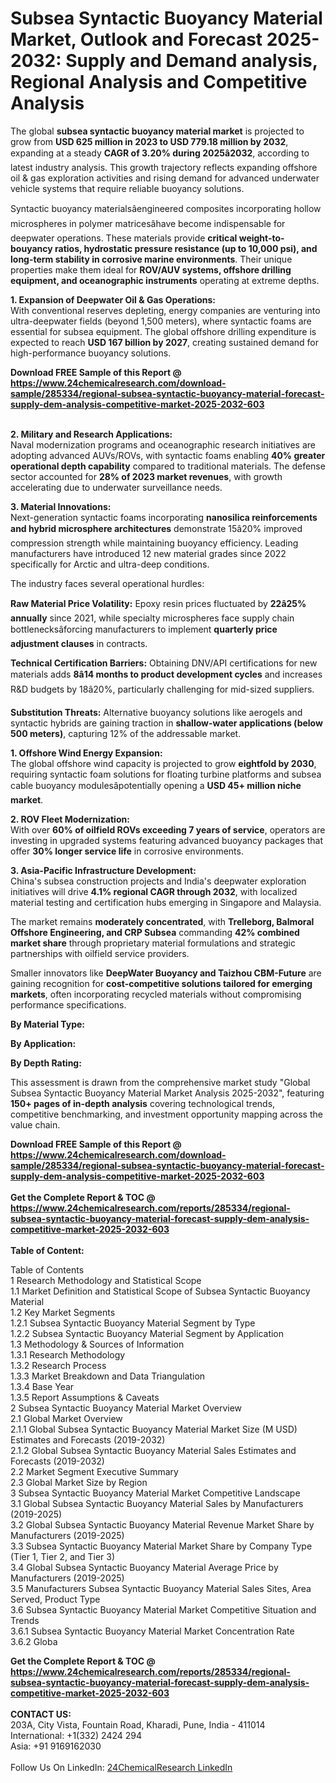 <h1>Subsea Syntactic Buoyancy Material Market, Outlook and Forecast 2025-2032: Supply and Demand analysis, Regional Analysis and Competitive Analysis</h1><p>The global <strong>subsea syntactic buoyancy material market</strong> is projected to grow from <strong>USD 625 million in 2023 to USD 779.18 million by 2032</strong>, expanding at a steady <strong>CAGR of 3.20% during 2025â2032</strong>, according to latest industry analysis. This growth trajectory reflects expanding offshore oil &amp; gas exploration activities and rising demand for advanced underwater vehicle systems that require reliable buoyancy solutions.</p><p>Syntactic buoyancy materialsâengineered composites incorporating hollow microspheres in polymer matricesâhave become indispensable for deepwater operations. These materials provide <strong>critical weight-to-bouyancy ratios, hydrostatic pressure resistance (up to 10,000 psi), and long-term stability in corrosive marine environments</strong>. Their unique properties make them ideal for <strong>ROV/AUV systems, offshore drilling equipment, and oceanographic instruments</strong> operating at extreme depths.</p><p><strong>1. Expansion of Deepwater Oil &amp; Gas Operations:</strong><br>
With conventional reserves depleting, energy companies are venturing into ultra-deepwater fields (beyond 1,500 meters), where syntactic foams are essential for subsea equipment. The global offshore drilling expenditure is expected to reach <strong>USD 167 billion by 2027</strong>, creating sustained demand for high-performance buoyancy solutions.</p><div><b>Download FREE Sample of this Report @ 
            <a href="https://www.24chemicalresearch.com/download-sample/285334/regional-subsea-syntactic-buoyancy-material-forecast-supply-dem-analysis-competitive-market-2025-2032-603">
            https://www.24chemicalresearch.com/download-sample/285334/regional-subsea-syntactic-buoyancy-material-forecast-supply-dem-analysis-competitive-market-2025-2032-603</a></b></div><br><p><strong>2. Military and Research Applications:</strong><br>
Naval modernization programs and oceanographic research initiatives are adopting advanced AUVs/ROVs, with syntactic foams enabling <strong>40% greater operational depth capability</strong> compared to traditional materials. The defense sector accounted for <strong>28% of 2023 market revenues</strong>, with growth accelerating due to underwater surveillance needs.</p><p><strong>3. Material Innovations:</strong><br>
Next-generation syntactic foams incorporating <strong>nanosilica reinforcements and hybrid microsphere architectures</strong> demonstrate 15â20% improved compression strength while maintaining buoyancy efficiency. Leading manufacturers have introduced 12 new material grades since 2022 specifically for Arctic and ultra-deep conditions.</p><p>The industry faces several operational hurdles:</p><p><strong>Raw Material Price Volatility:</strong> Epoxy resin prices fluctuated by <strong>22â25% annually</strong> since 2021, while specialty microspheres face supply chain bottlenecksâforcing manufacturers to implement <strong>quarterly price adjustment clauses</strong> in contracts.</p><p><strong>Technical Certification Barriers:</strong> Obtaining DNV/API certifications for new materials adds <strong>8â14 months to product development cycles</strong> and increases R&amp;D budgets by 18â20%, particularly challenging for mid-sized suppliers.</p><p><strong>Substitution Threats:</strong> Alternative buoyancy solutions like aerogels and syntactic hybrids are gaining traction in <strong>shallow-water applications (below 500 meters)</strong>, capturing 12% of the addressable market.</p><p><strong>1. Offshore Wind Energy Expansion:</strong><br>
The global offshore wind capacity is projected to grow <strong>eightfold by 2030</strong>, requiring syntactic foam solutions for floating turbine platforms and subsea cable buoyancy modulesâpotentially opening a <strong>USD 45+ million niche market</strong>.</p><p><strong>2. ROV Fleet Modernization:</strong><br>
With over <strong>60% of oilfield ROVs exceeding 7 years of service</strong>, operators are investing in upgraded systems featuring advanced buoyancy packages that offer <strong>30% longer service life</strong> in corrosive environments.</p><p><strong>3. Asia-Pacific Infrastructure Development:</strong><br>
China's subsea construction projects and India's deepwater exploration initiatives will drive <strong>4.1% regional CAGR through 2032</strong>, with localized material testing and certification hubs emerging in Singapore and Malaysia.</p><p>The market remains <strong>moderately concentrated</strong>, with <strong>Trelleborg, Balmoral Offshore Engineering, and CRP Subsea</strong> commanding <strong>42% combined market share</strong> through proprietary material formulations and strategic partnerships with oilfield service providers.</p><p>Smaller innovators like <strong>DeepWater Buoyancy and Taizhou CBM-Future</strong> are gaining recognition for <strong>cost-competitive solutions tailored for emerging markets</strong>, often incorporating recycled materials without compromising performance specifications.</p><p><strong>By Material Type:</strong></p><p><strong>By Application:</strong></p><p><strong>By Depth Rating:</strong></p><p>This assessment is drawn from the comprehensive market study "Global Subsea Syntactic Buoyancy Material Market Analysis 2025-2032", featuring <strong>150+ pages of in-depth analysis</strong> covering technological trends, competitive benchmarking, and investment opportunity mapping across the value chain.</p><div><b>Download FREE Sample of this Report @ 
            <a href="https://www.24chemicalresearch.com/download-sample/285334/regional-subsea-syntactic-buoyancy-material-forecast-supply-dem-analysis-competitive-market-2025-2032-603">
            https://www.24chemicalresearch.com/download-sample/285334/regional-subsea-syntactic-buoyancy-material-forecast-supply-dem-analysis-competitive-market-2025-2032-603</a></b></div><br><div><b>Get the Complete Report & TOC @ 
            <a href="https://www.24chemicalresearch.com/reports/285334/regional-subsea-syntactic-buoyancy-material-forecast-supply-dem-analysis-competitive-market-2025-2032-603">
            https://www.24chemicalresearch.com/reports/285334/regional-subsea-syntactic-buoyancy-material-forecast-supply-dem-analysis-competitive-market-2025-2032-603</a></b></div><br>
            <b>Table of Content:</b><p>Table of Contents<br />
1 Research Methodology and Statistical Scope<br />
1.1 Market Definition and Statistical Scope of Subsea Syntactic Buoyancy Material<br />
1.2 Key Market Segments<br />
1.2.1 Subsea Syntactic Buoyancy Material Segment by Type<br />
1.2.2 Subsea Syntactic Buoyancy Material Segment by Application<br />
1.3 Methodology & Sources of Information<br />
1.3.1 Research Methodology<br />
1.3.2 Research Process<br />
1.3.3 Market Breakdown and Data Triangulation<br />
1.3.4 Base Year<br />
1.3.5 Report Assumptions & Caveats<br />
2 Subsea Syntactic Buoyancy Material Market Overview<br />
2.1 Global Market Overview<br />
2.1.1 Global Subsea Syntactic Buoyancy Material Market Size (M USD) Estimates and Forecasts (2019-2032)<br />
2.1.2 Global Subsea Syntactic Buoyancy Material Sales Estimates and Forecasts (2019-2032)<br />
2.2 Market Segment Executive Summary<br />
2.3 Global Market Size by Region<br />
3 Subsea Syntactic Buoyancy Material Market Competitive Landscape<br />
3.1 Global Subsea Syntactic Buoyancy Material Sales by Manufacturers (2019-2025)<br />
3.2 Global Subsea Syntactic Buoyancy Material Revenue Market Share by Manufacturers (2019-2025)<br />
3.3 Subsea Syntactic Buoyancy Material Market Share by Company Type (Tier 1, Tier 2, and Tier 3)<br />
3.4 Global Subsea Syntactic Buoyancy Material Average Price by Manufacturers (2019-2025)<br />
3.5 Manufacturers Subsea Syntactic Buoyancy Material Sales Sites, Area Served, Product Type<br />
3.6 Subsea Syntactic Buoyancy Material Market Competitive Situation and Trends<br />
3.6.1 Subsea Syntactic Buoyancy Material Market Concentration Rate<br />
3.6.2 Globa</p><div><b>Get the Complete Report & TOC @ 
            <a href="https://www.24chemicalresearch.com/reports/285334/regional-subsea-syntactic-buoyancy-material-forecast-supply-dem-analysis-competitive-market-2025-2032-603">
            https://www.24chemicalresearch.com/reports/285334/regional-subsea-syntactic-buoyancy-material-forecast-supply-dem-analysis-competitive-market-2025-2032-603</a></b></div><br><b>CONTACT US:</b><br>
            203A, City Vista, Fountain Road, Kharadi, Pune, India - 411014<br>
            International: +1(332) 2424 294<br>
            Asia: +91 9169162030 <br><br>
            Follow Us On LinkedIn: <a href="https://www.linkedin.com/company/24chemicalresearch/">24ChemicalResearch LinkedIn</a>
